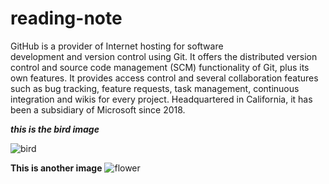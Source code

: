 # reading-note


GitHub is a provider of Internet hosting for software development and version control using Git. It offers the distributed version control and source code management (SCM) functionality of Git, plus its own features. It provides access control and several collaboration features such as bug tracking, feature requests, task management, continuous integration and wikis for every project. Headquartered in California, it has been a subsidiary of Microsoft since 2018.


***this is the bird image***







![bird](https://www.thespruce.com/thmb/rk3DGZLrlgEOprRfSwKqKopUzk4=/2121x1193/smart/filters:no_upscale()/Bird-GettyImages-582446599-58ec5c4d5f9b58ef7e24e7f4.jpg)


**This is another image**
![flower](https://addons-media.operacdn.com/media/CACHE/images/themes/95/78195/1.0-rev1/images/f1b54fe9-e138-44e6-929b-182bb1e82a68/e692a2c2fe07202eda545c69833230bd.jpg)

